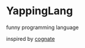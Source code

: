 # YappingLang
funny programming language

inspired by [cognate](https://github.com/cognate-lang/cognate)
